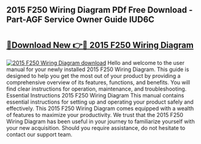 ## 2015 F250 Wiring Diagram PDf Free Download - Part-AGF Service Owner Guide IUD6C

# <h2><a href="http://dftye8x.blite.top/?on=2015+F250+Wiring+Diagram">🔗Download New 👉🔴 2015 F250 Wiring Diagram</a></h2>

[![2015 F250 Wiring Diagram download](https://i.imgur.com/lujVjoI.png)](http://dftye8x.blite.top/?on=2015+F250+Wiring+Diagram)
Hello and welcome to the user manual for your newly installed 2015 F250 Wiring Diagram. This guide is designed to help you get the most out of your product by providing a comprehensive overview of its features, functions, and benefits. You will find clear instructions for operation, maintenance, and troubleshooting. Essential Instructions 2015 F250 Wiring Diagram This manual contains essential instructions for setting up and operating your product safely and effectively. This 2015 F250 Wiring Diagram comes equipped with a wealth of features to maximize your productivity. We trust that the 2015 F250 Wiring Diagram has been useful in your journey to familiarize yourself with your new acquisition. Should you require assistance, do not hesitate to contact our support team.
